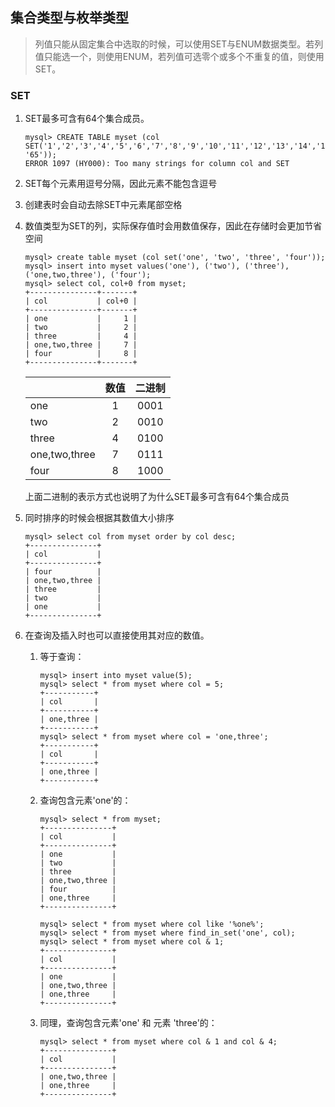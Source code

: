 ## 集合类型与枚举类型
> 列值只能从固定集合中选取的时候，可以使用SET与ENUM数据类型。若列值只能选一个，则使用ENUM，若列值可选零个或多个不重复的值，则使用SET。

### SET

1. SET最多可含有64个集合成员。
    ```
    mysql> CREATE TABLE myset (col SET('1','2','3','4','5','6','7','8','9','10','11','12','13','14','15','16','17','18','19','20','21','22','23','24','25','26','27','28','29','30','31','32','33','34','35','36','37','38','39','40','41','42','43','44','45','46','47','48','49','50','51','52','53','54','55','56','57','58','59','60','61','62','63','64', '65'));
    ERROR 1097 (HY000): Too many strings for column col and SET
    ```
2. SET每个元素用逗号分隔，因此元素不能包含逗号
3. 创建表时会自动去除SET中元素尾部空格
4. 数值类型为SET的列，实际保存值时会用数值保存，因此在存储时会更加节省空间
    ```
    mysql> create table myset (col set('one', 'two', 'three', 'four'));
    mysql> insert into myset values('one'), ('two'), ('three'), ('one,two,three'), ('four');
    mysql> select col, col+0 from myset;
    +---------------+-------+
    | col           | col+0 |
    +---------------+-------+
    | one           |     1 |
    | two           |     2 |
    | three         |     4 |
    | one,two,three |     7 |
    | four          |     8 |
    +---------------+-------+
    ```
    
    |      | 数值 | 二进制 |
    | ---- | :----: | :----: |
    | one   | 1  | 0001 |
    | two   | 2  | 0010 |
    | three   | 4  | 0100 |
    | one,two,three   | 7  | 0111 |
    | four   | 8  | 1000 |
    
    上面二进制的表示方式也说明了为什么SET最多可含有64个集合成员
5. 同时排序的时候会根据其数值大小排序
    ```
    mysql> select col from myset order by col desc;
    +---------------+
    | col           |
    +---------------+
    | four          |
    | one,two,three |
    | three         |
    | two           |
    | one           |
    +---------------+
    ```
6. 在查询及插入时也可以直接使用其对应的数值。
    1. 等于查询：
        ```
        mysql> insert into myset value(5);
        mysql> select * from myset where col = 5;
        +-----------+
        | col       |
        +-----------+
        | one,three |
        +-----------+
        mysql> select * from myset where col = 'one,three';
        +-----------+
        | col       |
        +-----------+
        | one,three |
        +-----------+
        ```
    2. 查询包含元素'one'的：
        ```
        mysql> select * from myset;
        +---------------+
        | col           |
        +---------------+
        | one           |
        | two           |
        | three         |
        | one,two,three |
        | four          |
        | one,three     |
        +---------------+
        
        mysql> select * from myset where col like '%one%';
        mysql> select * from myset where find_in_set('one', col);
        mysql> select * from myset where col & 1;
        +---------------+
        | col           |
        +---------------+
        | one           |
        | one,two,three |
        | one,three     |
        +---------------+
        ```
    3. 同理，查询包含元素'one' 和 元素 'three'的：
        ```
        mysql> select * from myset where col & 1 and col & 4;
        +---------------+
        | col           |
        +---------------+
        | one,two,three |
        | one,three     |
        +---------------+
        ```